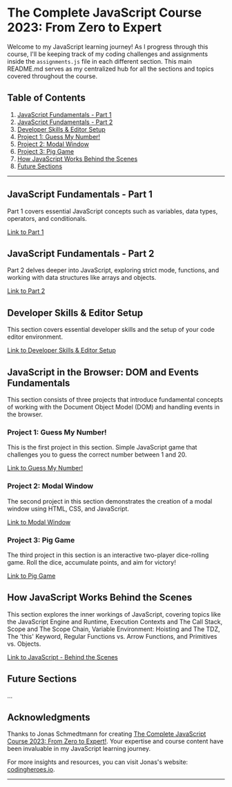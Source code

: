 # The Complete JavaScript Course 2023: From Zero to Expert

Welcome to my JavaScript learning journey! As I progress through this course, I'll be keeping track of my coding challenges and assignments inside the `assignments.js` file in each different section. This main README.md serves as my centralized hub for all the sections and topics covered throughout the course.

## Table of Contents

1. [JavaScript Fundamentals - Part 1](#javascript-fundamentals---part-1)
2. [JavaScript Fundamentals - Part 2](#javascript-fundamentals---part-2)
3. [Developer Skills & Editor Setup](#developer-skills--editor-setup)
4. [Project 1: Guess My Number!](#project-1-guess-my-number)
5. [Project 2: Modal Window](#project-2-modal-window)
6. [Project 3: Pig Game](#project-3-pig-game)
7. [How JavaScript Works Behind the Scenes](#how-javascript-works-behind-the-scenes)
8. [Future Sections](#future-sections)

---

## JavaScript Fundamentals - Part 1

Part 1 covers essential JavaScript concepts such as variables, data types, operators, and conditionals.

[Link to Part 1](https://github.com/lele-sf/learning-javascript-zero-to-expert/tree/main/01-Fundamentals-Part-1)

## JavaScript Fundamentals - Part 2

Part 2 delves deeper into JavaScript, exploring strict mode, functions, and working with data structures like arrays and objects.

[Link to Part 2](https://github.com/lele-sf/learning-javascript-zero-to-expert/tree/main/02-Fundamentals-Part-2)

## Developer Skills & Editor Setup

This section covers essential developer skills and the setup of your code editor environment.

[Link to Developer Skills & Editor Setup](https://github.com/lele-sf/learning-javascript-zero-to-expert/tree/main/03-Developer-Skills)

## JavaScript in the Browser: DOM and Events Fundamentals

This section consists of three projects that introduce fundamental concepts of working with the Document Object Model (DOM) and handling events in the browser.

### Project 1: Guess My Number!

This is the first project in this section. Simple JavaScript game that challenges you to guess the correct number between 1 and 20.

[Link to Guess My Number!](https://github.com/lele-sf/learning-javascript-zero-to-expert/tree/main/04-Guess-My-Number)

### Project 2: Modal Window

The second project in this section demonstrates the creation of a modal window using HTML, CSS, and JavaScript.

[Link to Modal Window](https://github.com/lele-sf/learning-javascript-zero-to-expert/tree/main/05-Modal)

### Project 3: Pig Game

The third project in this section is an interactive two-player dice-rolling game. Roll the dice, accumulate points, and aim for victory!

[Link to Pig Game](https://github.com/lele-sf/learning-javascript-zero-to-expert/tree/main/06-Pig-Game)

## How JavaScript Works Behind the Scenes

This section explores the inner workings of JavaScript, covering topics like the JavaScript Engine and Runtime, Execution Contexts and The Call Stack, Scope and The Scope Chain, Variable Environment: Hoisting and The TDZ, The 'this' Keyword, Regular Functions vs. Arrow Functions, and Primitives vs. Objects.

[Link to JavaScript - Behind the Scenes](https://github.com/lele-sf/learning-javascript-zero-to-expert/tree/main/07-Behind-the-Scenes)

## Future Sections

...



## Acknowledgments

Thanks to Jonas Schmedtmann for creating [The Complete JavaScript Course 2023: From Zero to Expert!](https://www.udemy.com/course/the-complete-javascript-course/). Your expertise and course content have been invaluable in my JavaScript learning journey.

For more insights and resources, you can visit Jonas's website: [codingheroes.io](https://codingheroes.io/).

---
